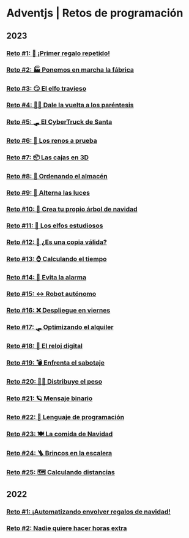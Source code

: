 # Adventjs | Retos de programación
## 2023
### [Reto #1: 🎁 ¡Primer regalo repetido!](./2023/reto1.js)

### [Reto #2: 🏭 Ponemos en marcha la fábrica](./2023/reto2.js)

### [Reto #3: 😏 El elfo travieso](./2023/reto3.js)

### [Reto #4: 😵‍💫 Dale la vuelta a los paréntesis](./2023/reto4.js)

### [Reto #5: 🛷 El CyberTruck de Santa](./2023/reto5.js)

### [Reto #6: 🦌 Los renos a prueba](./2023/reto6.js)

### [Reto #7: 📦 Las cajas en 3D](./2023/reto7.js)

### [Reto #8: 🏬 Ordenando el almacén](./2023/reto8.js)

### [Reto #9: 🚦 Alterna las luces](./2023/reto9.js)

### [Reto #10: 🎄 Crea tu propio árbol de navidad](./2023/reto10.js)

### [Reto #11: 📖 Los elfos estudiosos](./2023/reto11.js)

### [Reto #12: 📸 ¿Es una copia válida?](./2023/reto12.js)

### [Reto #13: ⌚️ Calculando el tiempo](./2023/reto13.js)

### [Reto #14: 🚨 Evita la alarma](./2023/reto14.js)

### [Reto #15: ↔️ Robot autónomo](./2023/reto15.js)

### [Reto #16: ❌ Despliegue en viernes](./2023/reto16.js)

### [Reto #17: 🛷 Optimizando el alquiler](./2023/reto17.js)

### [Reto #18: 🔢 El reloj digital](./2023/reto18.js)

### [Reto #19: 💣 Enfrenta el sabotaje](./2023/reto19.js)

### [Reto #20: 🏋️‍♂️ Distribuye el peso](./2023/reto20.js)

### [Reto #21: 🪐 Mensaje binario](./2023/reto21.js)

### [Reto #22: 🚂 Lenguaje de programación](./2023/reto22.js)

### [Reto #23: 🍽️ La comida de Navidad](./2023/reto23.js)

### [Reto #24: 🪜 Brincos en la escalera](./2023/reto24.js)

### [Reto #25: 🗺️ Calculando distancias](./2023/reto25.js)

## 2022

### [Reto #1: ¡Automatizando envolver regalos de navidad!](./2022/reto1.js)

### [Reto #2: Nadie quiere hacer horas extra](./2022/reto2.js)
